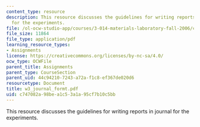 ```yaml
---
content_type: resource
description: This resource discusses the guidelines for writing reports in journal
  for the experiments.
file: /ol-ocw-studio-app/courses/3-014-materials-laboratory-fall-2006/c747082a98bea1c53a1a95cf7b10c5bb_w3_journal_formt.pdf
file_size: 11864
file_type: application/pdf
learning_resource_types:
- Assignments
license: https://creativecommons.org/licenses/by-nc-sa/4.0/
ocw_type: OCWFile
parent_title: Assignments
parent_type: CourseSection
parent_uid: 44c94210-7243-a72a-f1c8-ef367de020d6
resourcetype: Document
title: w3_journal_formt.pdf
uid: c747082a-98be-a1c5-3a1a-95cf7b10c5bb
---
```

This resource discusses the guidelines for writing reports in journal for the experiments.